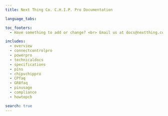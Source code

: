 ```yaml
---
title: Next Thing Co. C.H.I.P. Pro Documentation 

language_tabs:

toc_footers:
  - Have something to add or change? <br> Email us at docs@nextthing.co.

includes:
  - overview
  - connectcontrolpro
  - powerpro
  - technicaldocs
  - specifications
  - pins
  - chipvchippro
  - CPfaq
  - GR8faq
  - pinusage
  - compliance
  - howtopcb

search: true
---
```

